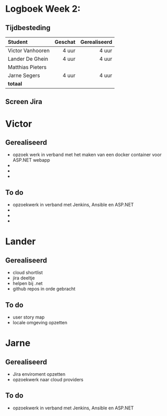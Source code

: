 # Logboek Week 2:

## Tijdbesteding

| Student          | Geschat | Gerealiseerd |
| :--------------- | ------: | -----------: |
| Victor Vanhooren |   4 uur |        4 uur |
| Lander De Ghein  |   4 uur |        4 uur |
| Matthias Pieters |         |              |
| Jarne Segers     |   4 uur |        4 uur |
| **totaal**       |         |              |

## Screen Jira

# Victor

## Gerealiseerd

- opzoek werk in verband met het maken van een docker container voor ASP.NET webapp
-
-
-

## To do

- opzoekwerk in verband met Jenkins, Ansible en ASP.NET
-
-
-

# Lander

## Gerealiseerd

- cloud shortlist
- jira deeltje
- helpen bij .net
- github repos in orde gebracht

## To do

- user story map
- locale omgeving opzetten

# Jarne

## Gerealiseerd

- Jira enviroment opzetten
- opzoekwerk naar cloud providers

## To do

- opzoekwerk in verband met Jenkins, Ansible en ASP.NET
